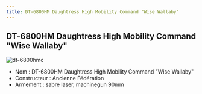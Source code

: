 ```yaml
---
title: DT-6800HM Daughtress High Mobility Command "Wise Wallaby"
---
```


DT-6800HM Daughtress High Mobility Command "Wise Wallaby"
---------------------------------------------------------

![dt-6800hmc](/images/stories/saga/gundamx/mechas/dt-6800hmc.png)


- Nom : DT-6800HM Daughtress High Mobility Command "Wise Wallaby"   
- Constructeur : Ancienne Fédération  
- Armement : sabre laser, machinegun 90mm

